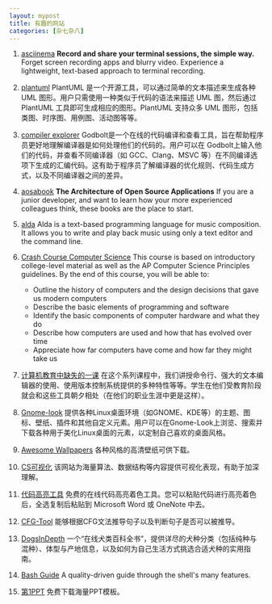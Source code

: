 ```yaml
---
layout: mypost
title: 有趣的网站
categories: [杂七杂八]
---
```

1.  [asciinema](https://asciinema.org/)
    **Record and share your terminal sessions, the simple way.**
    Forget screen recording apps and blurry video. Experience a lightweight, text-based approach to terminal recording.

2. [plantuml](https://www.plantuml.com)
    PlantUML 是一个开源工具，可以通过简单的文本描述来生成各种 UML 图形。用户只需使用一种类似于代码的语法来描述 UML 图，然后通过 PlantUML 工具即可生成相应的图形。PlantUML 支持众多 UML 图形，包括类图、时序图、用例图、活动图等等。

3. [compiler explorer](https://godbolt.org/)
    Godbolt是一个在线的代码编译和查看工具，旨在帮助程序员更好地理解编译器是如何处理他们的代码的。用户可以在 Godbolt上输入他们的代码，并查看不同编译器（如 GCC、Clang、MSVC 等）在不同编译选项下生成的汇编代码。这有助于程序员了解编译器的优化规则、代码生成方式，以及不同编译器之间的差异。

4. [aosabook](https://aosabook.org/en/)
    **The Architecture of Open Source Applications**
    If you are a junior developer, and want to learn how your more experienced colleagues think, these books are the place to start. 

5. [alda](https://alda.io/)
    Alda is a text-based programming language for music composition. It allows you to write and play back music using only a text editor and the command line.

6.  [Crash Course Computer Science](https://www.bilibili.com/video/BV1EW411u7th/)
    This course is based on introductory college-level material as well as the AP Computer Science Principles guidelines. By the end of this course, you will be able to:
    - Outline the history of computers and the design decisions that gave us modern computers
    - Describe the basic elements of programming and software
    - Identify the basic components of computer hardware and what they do
    - Describe how computers are used and how that has evolved over time
    - Appreciate how far computers have come and how far they might take us

7. [计算机教育中缺失的一课](https://missing-semester-cn.github.io/)
    在这个系列课程中，我们讲授命令行、强大的文本编辑器的使用、使用版本控制系统提供的多种特性等等。学生在他们受教育阶段就会和这些工具朝夕相处（在他们的职业生涯中更是这样）。
    
8. [Gnome-look](https://www.gnome-look.org/)
    提供各种Linux桌面环境（如GNOME、KDE等）的主题、图标、壁纸、插件和其他自定义元素。用户可以在Gnome-Look上浏览、搜索并下载各种用于美化Linux桌面的元素，以定制自己喜欢的桌面风格。
 
9. [Awesome Wallpapers](https://wallhaven.cc/)
    各种风格的高清壁纸可供下载。

10. [CS可视化](https://www.cs.usfca.edu/~galles/visualization/)
    该网站为海量算法、数据结构等内容提供可视化表现，有助于加深理解。

11. [代码高亮工具](https://highlightcode.com/)
    免费的在线代码高亮着色工具。您可以粘贴代码进行高亮着色后，全选复制后粘贴到 Microsoft Word 或 OneNote 中去。

12. [CFG-Tool](https://bakkot.github.io/cfgrammar-tool/)
    能够根据CFG文法推导句子以及判断句子是否可以被推导。

13. [DogsInDepth](https://www.dogsindepth.com)
    一个“在线犬类百科全书”，提供详尽的犬种分类（包括纯种与混种）、体型与产地信息，以及如何为自己生活方式挑选合适犬种的实用指南。

14. [Bash Guide](https://guide.bash.academy)
    A quality-driven guide through the shell's many features.

15. [第1PPT](https://www.1ppt.com/)
    免费下载海量PPT模板。